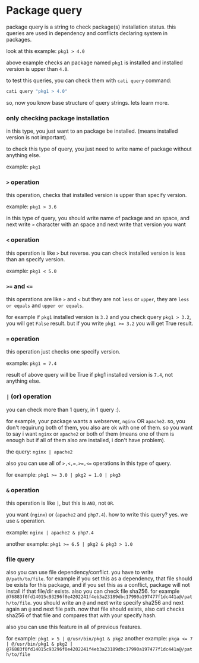 # Package query

package query is a string to check package(s) installation status. this queries are used in dependency and conflicts declaring system in packages.

look at this example: `pkg1 > 4.0`

above example checks an package named `pkg1` is installed and installed version is upper than `4.0`.

to test this queries, you can check them with `cati query` command:

```bash
cati query "pkg1 > 4.0"
```

so, now you know base structure of query strings. lets learn more.

### only checking package installation
in this type, you just want to an package be installed. (means installed version is not important).

to check this type of query, you just need to write name of package without anything else.

example: `pkg1`

### `>` operation
this operation, checks that installed version is upper than specify version.

example: `pkg1 > 3.6`

in this type of query, you should write name of package and an space, and next write `>` character with an space and next write that version you want

### `<` operation
this operation is like `>` but reverse. you can check installed version is less than an specify version.

example: `pkg1 < 5.0`

### `>=` and `<=`
this operations are like `>` and `<` but they are not `less` or `upper`, they are `less or equals` and `upper or equals`.

for example if `pkg1` installed version is `3.2` and you check query `pkg1 > 3.2`, you will get `False` result. but if you write `pkg1 >= 3.2` you will get True result.

### `=` operation
this operation just checks one specify version.

example: `pkg1 = 7.4`

result of above query will be True if pkg1 installed version is `7.4`, not anything else.

### `|` (or) operation
you can check more than 1 query, in 1 query :).

for example, your package wants a webserver, `nginx` OR `apache2`. so, you don't requirung both of them, you also are ok with one of them. so you want to say i want `nginx` or `apache2` or both of them (means one of them is enough but if all of them also are installed, i don't have problem).

the query: `nginx | apache2`

also you can use all of `>,<,=,>=,<=` operations in this type of query.

for example: `pkg1 >= 3.0 | pkg2 = 1.0 | pkg3`

### `&` operation
this operation is like `|`, but this is `AND`, not `OR`.

you want (`nginx`) or (`apache2` and `php7.4`). how to write this query? yes. we use `&` operation.

example: `nginx | apache2 & php7.4`

another example: `pkg1 >= 6.5 | pkg2 & pkg3 > 1.0`

### file query
also you can use file dependency/conflict. you have to write `@/path/to/file`. for example if you set this as a dependency, that file should be exists for this package, and if you set this as a conflict, package will not install if that file/dir exists. also you can check file sha256. for example `@76883f0fd14015c93296f0e4202241f4eb3a23189dbc17990a197477f1dc441a@/path/to/file`. you should write an `@` and next write specify sha256 and next again an `@` and next file path. now that file should exists, also cati checks sha256 of that file and compares that with your specify hash.

also you can use this feature in all of previous features.

for example: `pkg1 > 5 | @/usr/bin/pkg1 & pkg2`
another example: `pkga <= 7 | @/usr/bin/pkg1 & pkg2 | @76883f0fd14015c93296f0e4202241f4eb3a23189dbc17990a197477f1dc441a@/path/to/file`
